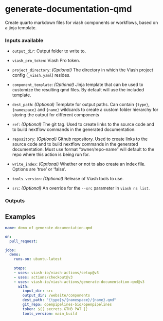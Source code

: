 # generate-documentation-qmd

Create quarto markdown files for viash components or workflows, based on
a jinja template.

### Inputs available

- `output_dir`: Output folder to write to.

- `viash_pro_token`: Viash Pro token.

- `project_directory`: *(Optional)* The directory in which the Viash
  project config (`_viash.yaml`) resides.

- `component_template`: *(Optional)* Jinja template that can be used to
  customize the resulting qmd files. By default will use the included
  template.

- `dest_path`: *(Optional)* Template for output paths. Can contain
  `{type}`, `{namespace}` and `{name}` wildcards to create a custom
  folder hierarchy for storing the output for different components

- `ref`: *(Optional)* The git tag. Used to create links to the source
  code and to build nextflow commands in the generated documentation.

- `repository`: *(Optional)* Github repository. Used to create links to
  the source code and to build nextflow commands in the generated
  documentation. Must use format “owner/repo-name” will default to the
  repo where this action is being run for.

- `write_index`: *(Optional)* Whether or not to also create an index
  file. Options are ‘true’ or ‘false’.

- `tools_version`: *(Optional)* Release of Viash tools to use.

- `src`: *(Optional)* An override for the `--src` parameter in
  `viash ns list`.

### Outputs

## Examples

``` yaml
name: demo of generate-documentation-qmd

on:
  pull_request:

jobs:
  demo:
    runs-on: ubuntu-latest
    
    steps:
    - uses: viash-io/viash-actions/setup@v3
    - uses: actions/checkout@v3
    - uses: viash-io/viash-actions/generate-documentation-qmd@v3
      with:
        input_dir: src
        output_dir: /website/components
        dest_path: "{type}s/{namespace}/{name}.qmd"
        git_repo: openpipelines-bio/openpipelines
        token: ${{ secrets.GTHB_PAT }}
        tools_version: main_build
```
